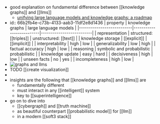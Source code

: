 - good explanation on fundamental difference between [[knowledge graphs]] and [[llms]]
	- [unifying large language models and knowledge graphs: a roadmap](https://cyb.ai/oracle/ask/QmdGEYVKo1sRURzbj83UMtr77EL6GHUB2taJbnpTynEQKT)
- id:: 66b2fb4e-c73b-4133-aab3-11df2e8d1436
  | property                  | knowledge graphs         | large language models   |
  |---------------------------|--------------------------|--------------------------|
  | representation            | structured: [[triples]]     | unstructured: [[text]]      |
  | knowledge storage         | [[explicit]]                 | [[implicit]]                 |
  | interpretability          | high                     | low                      |
  | generalizability          | low                      | high                     |
  | factual accuracy          | high                     | low                 |
  | reasoning         | symbolic and probabilistic                 | probabilistic            |
  | knowledge update          | easy              | hard                     |
  | decisiveness              | high                     | low                      |
  | unseen facts              | no                  | yes          |
  | incompleteness            | high                 | low                     |
- ![graphs and llms](https://emerald-raw-leopon-384.mypinata.cloud/ipfs/QmZoAhUsB1KAEbnLCWcMAohtWsAXCDZuetJALrEe5JEnSC)
- TODO [[create visualization]]
-
- insights are the following that [[knowledge graphs]] and [[llms]] are
	- fundamentally different
	- must interact in any [[intelligent]] system
	- key to [[superintelligence]]
- go on to dive into
	- [[cybergraph]] and [[truth machine]]
	- as beautiful counterpart [[probabilistic model]] for [[llm]]
	- in a modern [[soft3 stack]]